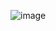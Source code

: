 ![image](https://user-images.githubusercontent.com/67691897/159157805-31c0a271-53f8-40b9-8dbd-4e549adb4b45.png)
